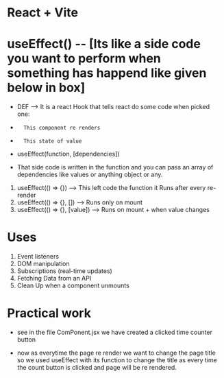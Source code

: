 # React + Vite

# useEffect() -- [Its like a side code you want to perform when something has happend like given below in box]

- DEF --> It is a react Hook that tells react do some code when picked one:
-       This component re renders
-       This state of value

- useEffect(function, [dependencies]) 

- That side code is written in the function and you can pass an array of dependencies like values or anything object or any.

1. useEffect(() => {})  --> This left code the function it Runs after every re-render
2. useEffect(() => {}, []) --> Runs only on mount
3. useEffect(() => {}, [value]) --> Runs on mount + when value changes

# Uses
1. Event listeners
2. DOM manipulation
3. Subscriptions (real-time updates)
4. Fetching Data from an API
5. Clean Up when a component unmounts

# Practical work

- see in the file ComPonent.jsx we have created a clicked time counter button

- now as everytime the page re render we want to change the page title so we used useEffect with its function to change the title as every time the count button is clicked and page will be re rendered.